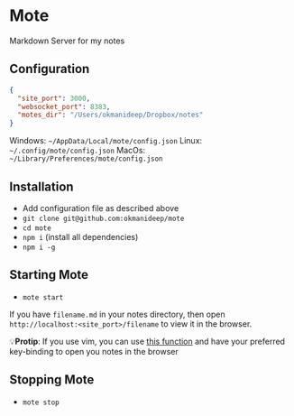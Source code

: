 # Mote
Markdown Server for my notes

## Configuration
```json
{
  "site_port": 3000,
  "websocket_port": 8383,
  "motes_dir": "/Users/okmanideep/Dropbox/notes"
}
```
Windows: `~/AppData/Local/mote/config.json`
Linux: `~/.config/mote/config.json`
MacOs: `~/Library/Preferences/mote/config.json`

## Installation
* Add configuration file as described above
* `git clone git@github.com:okmanideep/mote`
* `cd mote`
* `npm i` (install all dependencies)
* `npm i -g`

## Starting Mote
* `mote start`

If you have `filename.md` in your notes directory, then open `http://localhost:<site_port>/filename` to view it in the browser.

💡**Protip**: If you use vim, you can use [this function](https://github.com/okmanideep/dotfiles/blob/baf644712003a0abe42db879a58b3a359f274667/nvim/init.vim#L188) and have your preferred key-binding to open you notes in the browser

## Stopping Mote
* `mote stop`
